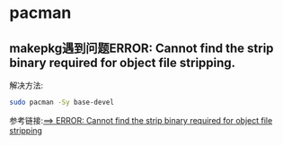 # pacman
## makepkg遇到问题ERROR: Cannot find the strip binary required for object file stripping.
解决方法:
```bash
sudo pacman -Sy base-devel
```
参考链接:[==> ERROR: Cannot find the strip binary required for object file stripping](https://www.jianshu.com/p/e053d0ac1212)
